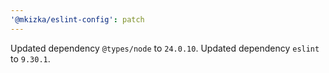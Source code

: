 ```yaml
---
'@mkizka/eslint-config': patch
---
```


Updated dependency `@types/node` to `24.0.10`.
Updated dependency `eslint` to `9.30.1`.
